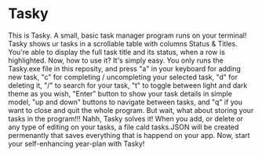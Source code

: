 # Tasky
This is Tasky. A small, basic task manager program runs on your terminal!
Tasky shows ur tasks in a scrollable table with columns Status & Titles. You're able to display the full task title and its status, when a row is highlighted.
Now, how to use it? It's simply easy. You only runs the Tasky.exe file in this reposity, and press "a" in your keyboard for adding new task, "c" for completing / uncompleting your selected task, "d" for deleting it, "/" to search for your task, "t" to toggle between light and dark theme as you wish, "Enter" button to show your task details in simple model, "up and down" buttons to navigate between tasks, and "q" if you want to close and quit the whole program. But wait, what about storing your tasks in the program!!! Nahh, Tasky solves it! When you add, or delete or any type of editing on your tasks, a file cald tasks.JSON will be created permenantly that saves everything that is happend on your app.
Now, start your self-enhancing year-plan with Tasky!
